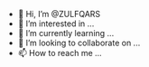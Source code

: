 - 👋 Hi, I’m @ZULFQARS
- 👀 I’m interested in ...
- 🌱 I’m currently learning ...
- 💞️ I’m looking to collaborate on ...
- 📫 How to reach me ...

<!---
ZULFQARS/ZULFQARS is a ✨ special ✨ repository because its `README.md` (this file) appears on your GitHub profile.
You can click the Preview link to take a look at your changes.
--->
